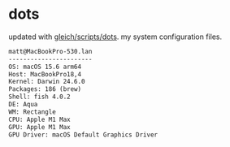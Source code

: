 # dots

updated with [gleich/scripts/dots](https://github.com/gleich/scripts/tree/main/dots). my system configuration files.

```txt
matt@MacBookPro-530.lan 
----------------------- 
OS: macOS 15.6 arm64 
Host: MacBookPro18,4 
Kernel: Darwin 24.6.0 
Packages: 186 (brew) 
Shell: fish 4.0.2 
DE: Aqua 
WM: Rectangle 
CPU: Apple M1 Max 
GPU: Apple M1 Max 
GPU Driver: macOS Default Graphics Driver
```